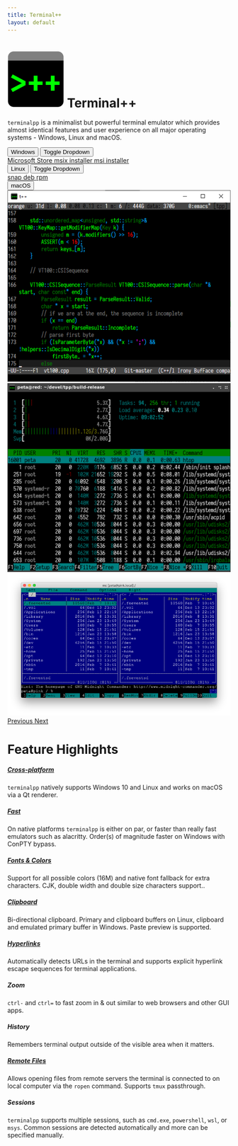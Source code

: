 ```yaml
---
title: Terminal++
layout: default
---
```


<h1 class="display-3"><img alt="logo" src="favicon.png" /> Terminal++</h1>
<p class="lead">
    <code>terminalpp</code> is a minimalist but powerful terminal emulator which provides almost identical features and user experience on all major operating systems - Windows, Linux and macOS. 
</p>

<div class="row justify-content-center">
    <!-- Windows downloads -->
    <div class="btn-group btn-download">
      <button role="button" class="btn btn-dark btn-lg" onclick="window.location='https://www.microsoft.com/store/apps/9NNH6JQFJ7HD'">
          <i class="fab fa-windows"></i> Windows
      </button>
      <button type="button" class="btn btn-dark dropdown-toggle dropdown-toggle-split" data-toggle="dropdown" aria-haspopup="true" aria-expanded="false">
        <span class="sr-only">Toggle Dropdown</span>
      </button>
      <div class="dropdown-menu">
        <a class="dropdown-item" href="https://www.microsoft.com/store/apps/9NNH6JQFJ7HD">Microsoft Store
            <i class="fab fa-windows"></i>
        </a>
        <a class="dropdown-item" href="https://github.com/terminalpp/terminalpp/releases/latest/download/terminalpp.msix">msix installer
            <i class="fab fa-windows"></i>
        </a>
        <a class="dropdown-item" href="https://github.com/terminalpp/terminalpp/releases/latest/download/terminalpp.msi">msi installer
            <i class="fab fa-windows"></i>
        </a>
      </div>
    </div>
    <!-- Linux downloads -->
    <div class="btn-group btn-download">
      <button type="button" class="btn btn-dark btn-lg" onclick="window.location='https://snapcraft.io/terminalpp'">
          <i class="fab fa-linux"></i> Linux
      </button>
      <button type="button" class="btn btn-dark dropdown-toggle dropdown-toggle-split" data-toggle="dropdown" aria-haspopup="true" aria-expanded="false">
        <span class="sr-only">Toggle Dropdown</span>
      </button>
      <div class="dropdown-menu">
        <a class="dropdown-item" href="https://snapcraft.io/terminalpp">snap
            <i class="fab fa-linux"></i>
        </a>
        <a class="dropdown-item" href="https://github.com/terminalpp/terminalpp/releases/latest/download/terminalpp.deb">deb
            <i class="fab fa-ubuntu"></i>
        </a>
        <a class="dropdown-item" href="https://github.com/terminalpp/terminalpp/releases/latest/download/terminalpp.rpm">rpm
            <i class="fab fa-suse"></i>
            <i class="fab fa-redhat"></i>
            <i class="fab fa-fedora"></i>
        </a>
      </div>
    </div>
    <!-- macOS downloads -->
    <div class="btn-group btn-download">
      <button type="button" class="btn btn-dark btn-lg" onclick="window.location='https://github.com/terminalpp/terminalpp/releases/latest/download/terminalpp-macos.zip'">
          <i class="fab fa-apple"></i> macOS
      </button>
    </div>
</div>

<div id="carouselExampleFade" class="carousel slide" data-ride="carousel">
  <div class="carousel-inner">
    <div class="carousel-item active">
      <img src="resources/screenshots/windows.png" class="d-block" alt="...">
    </div>
    <div class="carousel-item">
      <img src="resources/screenshots/linux.png" class="d-block" alt="...">
    </div>
    <div class="carousel-item">
      <img src="resources/screenshots/macos.png" class="d-block" alt="...">
    </div>
  </div>
  <a class="carousel-control-prev" href="#carouselExampleFade" role="button" data-slide="prev">
    <span class="carousel-control-prev-icon" aria-hidden="true"></span>
    <span class="sr-only">Previous</span>
  </a>
  <a class="carousel-control-next" href="#carouselExampleFade" role="button" data-slide="next">
    <span class="carousel-control-next-icon" aria-hidden="true"></span>
    <span class="sr-only">Next</span>
  </a>
</div>

<!-- TODO generate this perhaps -->

<h1 class="display-4 text-center h-divider">Feature Highlights</h1>

<div class="row row-cols-1 row-cols-md-3">

  <div class="col mb-4">
    <div class="card h-100">
      <!-- <img src="..." class="card-img-top" alt="..."> -->
      <div class="card-body">
        <h5 class="card-title"><a href="/features/installation.html">Cross-platform</a></h5>
        <p class="card-text">
            <code>terminalpp</code> natively supports Windows 10 and Linux and works on macOS via a Qt renderer.
        </p>
      </div>
    </div>  
  </div>

  <div class="col mb-4">
    <div class="card h-100">
      <!-- <img src="..." class="card-img-top" alt="..."> -->
      <div class="card-body">
        <h5 class="card-title"><a href="/features/pty-bypass.html">Fast</a></h5>
        <p class="card-text">
            On native platforms <code>terminalpp</code> is either on par, or faster than really fast emulators such as alacritty. Order(s) of magnitude faster on Windows with ConPTY bypass.
        </p>
      </div>
    </div>  
  </div>

  <div class="col mb-4">
    <div class="card h-100">
      <!-- <img src="..." class="card-img-top" alt="..."> -->
      <div class="card-body">
        <h5 class="card-title"><a href="/features/configuration.html">Fonts &amp; Colors</a></h5>
        <p class="card-text">
            Support for all possible colors (16M) and native font fallback for extra characters. CJK, double width and double size characters support..
        </p>
      </div>
    </div>  
  </div>

  <div class="col mb-4">
    <div class="card h-100">
      <!-- <img src="..." class="card-img-top" alt="..."> -->
      <div class="card-body">
        <h5 class="card-title"><a href="/features/clipboard.html">Clipboard</a></h5>
        <p class="card-text">
            Bi-directional clipboard. Primary and clipboard buffers on Linux, clipboard and emulated primary buffer in Windows. Paste preview is supported.
        </p>
      </div>
    </div>  
  </div>

  <div class="col mb-4">
    <div class="card h-100">
      <!-- <img src="..." class="card-img-top" alt="..."> -->
      <div class="card-body">
        <h5 class="card-title"><a href="/features/hyperlinks.html">Hyperlinks</a></h5>
        <p class="card-text">
            Automatically detects URLs in the terminal and supports explicit hyperlink escape sequences for terminal applications.
        </p>
      </div>
    </div>  
  </div>

  <div class="col mb-4">
    <div class="card h-100">
      <!-- <img src="..." class="card-img-top" alt="..."> -->
      <div class="card-body">
        <h5 class="card-title">Zoom</h5>
        <p class="card-text">
            <code>ctrl-</code> and <code>ctrl=</code> to fast zoom in & out similar to web browsers and other GUI apps.        
        </p>
      </div>
    </div>  
  </div>

  <div class="col mb-4">
    <div class="card h-100">
      <!-- <img src="..." class="card-img-top" alt="..."> -->
      <div class="card-body">
        <h5 class="card-title">History</h5>
        <p class="card-text">
            Remembers terminal output outside of the visible area when it matters.
        </p>
      </div>
    </div>  
  </div>

  <div class="col mb-4">
    <div class="card h-100">
      <!-- <img src="..." class="card-img-top" alt="..."> -->
      <div class="card-body">
        <h5 class="card-title"><a href="/features/remote-files.html">Remote Files</a></h5>
        <p class="card-text">
            Allows opening files from remote servers the terminal is connected to on local computer via the <code>ropen</code> command. Supports <code>tmux</code> passthrough.
        </p>
      </div>
    </div>  
  </div>

  <div class="col mb-4">
    <div class="card h-100">
      <!-- <img src="..." class="card-img-top" alt="..."> -->
      <div class="card-body">
        <h5 class="card-title">Sessions</h5>
        <p class="card-text">
            <code>terminalpp</code> supports multiple sessions, such as <code>cmd.exe</code>, <code>powershell</code>, <code>wsl</code>, or <code>msys</code>. Common sessions are detected automatically and more can be specified manually.
        </p>
      </div>
    </div>  
  </div>


</div>